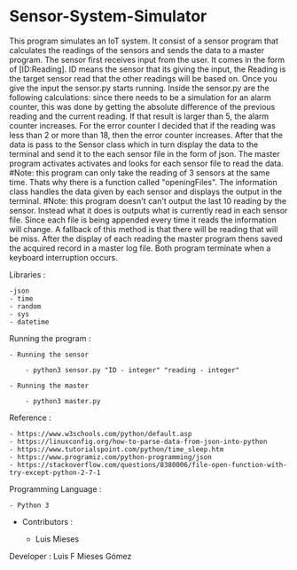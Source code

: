 # Sensor-System-Simulator

This program simulates an IoT system. It consist of a sensor program that calculates the readings of the sensors and sends the data to a master program. The sensor first receives input from the user. It comes in the form of [ID:Reading]. ID means the sensor that its giving the input, the Reading is the target sensor read that the other readings will be based on. Once you give the input the sensor.py starts running. Inside the sensor.py are the following calculations: since there needs to be a simulation for an alarm counter, this was done by getting the absolute difference of the previous reading and the current reading. If that result is larger than 5, the alarm counter increases. For the error counter I decided that if the reading was less than 2 or more than 18, then the error counter increases. After that the data is pass to the Sensor class which in turn display the data to the terminal and send it to the each sensor file in the form of json. The master program activates activates and looks for each sensor file to read the data. #Note: this program can only take the reading of 3 sensors at the same time. Thats why there is a function called "openingFiles". The information class handles the data given by each sensor and displays the output in the terminal. #Note: this program doesn't can't output the last 10 reading by the sensor. Instead what it does is outputs what is currently read in each sensor file. Since each file is being appended every time it reads the information will change. A fallback of this method is that there will be reading that will be miss. After the display of each reading the master program thens saved the acquired record in a master log file. Both program terminate when a keyboard interruption occurs. 

Libraries : 
	
	-json
	- time
	- random
	- sys
	- datetime

Running the program :

	- Running the sensor
		
		- python3 sensor.py "ID - integer" "reading - integer"
	
	- Running the master

		- python3 master.py

Reference : 

	- https://www.w3schools.com/python/default.asp
	- https://linuxconfig.org/how-to-parse-data-from-json-into-python
	- https://www.tutorialspoint.com/python/time_sleep.htm
	- https://www.programiz.com/python-programming/json
	- https://stackoverflow.com/questions/8380006/file-open-function-with-try-except-python-2-7-1

Programming Language : 

	- Python 3

- Contributors : 

	- Luis Mieses

Developer : Luis F Mieses Gómez

